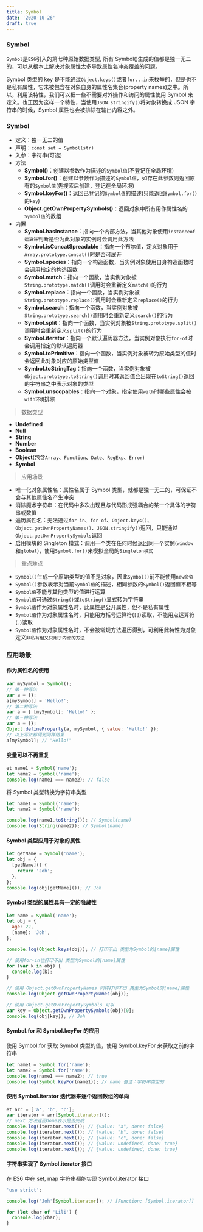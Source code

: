 ```yaml
---
title: Symbol
date: '2020-10-26'
draft: true
---
```


### Symbol

`Symbol`是`ES6`引入的第七种原始数据类型, 所有 Symbol()生成的值都是独一无二的，可以从根本上解决对象属性太多导致属性名冲突覆盖的问题。

Symbol 类型的 key 是不能通过`Object.keys()`或者`for...in`来枚举的，但是也不是私有属性，它未被包含在对象自身的属性名集合(property names)之中。所以，利用该特性，我们可以把一些不需要对外操作和访问的属性使用 Symbol 来定义。也正因为这样一个特性，当使用`JSON.stringify()`将对象转换成 JSON 字符串的时候，Symbol 属性也会被排除在输出内容之外。

### Symbol

- 定义：独一无二的值
- 声明：`const set = Symbol(str)`
- 入参：字符串(可选)
- 方法
  - **Symbol()**：创建以参数作为描述的`Symbol值`(不登记在全局环境)
  - **Symbol.for()**：创建以参数作为描述的`Symbol值`，如存在此参数则返回原有的`Symbol值`(先搜索后创建，登记在全局环境)
  - **Symbol.keyFor()**：返回已登记的`Symbol值`的描述(只能返回`Symbol.for()`的`key`)
  - **Object.getOwnPropertySymbols()**：返回对象中所有用作属性名的`Symbol值`的数组
- 内置
  - **Symbol.hasInstance**：指向一个内部方法，当其他对象使用`instanceof运算符`判断是否为此对象的实例时会调用此方法
  - **Symbol.isConcatSpreadable**：指向一个布尔值，定义对象用于`Array.prototype.concat()`时是否可展开
  - **Symbol.species**：指向一个构造函数，当实例对象使用自身构造函数时会调用指定的构造函数
  - **Symbol.match**：指向一个函数，当实例对象被`String.prototype.match()`调用时会重新定义`match()`的行为
  - **Symbol.replace**：指向一个函数，当实例对象被`String.prototype.replace()`调用时会重新定义`replace()`的行为
  - **Symbol.search**：指向一个函数，当实例对象被`String.prototype.search()`调用时会重新定义`search()`的行为
  - **Symbol.split**：指向一个函数，当实例对象被`String.prototype.split()`调用时会重新定义`split()`的行为
  - **Symbol.iterator**：指向一个默认遍历器方法，当实例对象执行`for-of`时会调用指定的默认遍历器
  - **Symbol.toPrimitive**：指向一个函数，当实例对象被转为原始类型的值时会返回此对象对应的原始类型值
  - **Symbol.toStringTag**：指向一个函数，当实例对象被`Object.prototype.toString()`调用时其返回值会出现在`toString()`返回的字符串之中表示对象的类型
  - **Symbol.unscopables**：指向一个对象，指定使用`with`时哪些属性会被`with环境`排除

> 数据类型

- **Undefined**
- **Null**
- **String**
- **Number**
- **Boolean**
- **Object**(包含`Array`、`Function`、`Date`、`RegExp`、`Error`)
- **Symbol**

> 应用场景

- 唯一化对象属性名：属性名属于 Symbol 类型，就都是独一无二的，可保证不会与其他属性名产生冲突
- 消除魔术字符串：在代码中多次出现且与代码形成强耦合的某一个具体的字符串或数值
- 遍历属性名：无法通过`for-in`、`for-of`、`Object.keys()`、`Object.getOwnPropertyNames()`、`JSON.stringify()`返回，只能通过`Object.getOwnPropertySymbols`返回
- 启用模块的 Singleton 模式：调用一个类在任何时候返回同一个实例(`window`和`global`)，使用`Symbol.for()`来模拟全局的`Singleton模式`

> 重点难点

- `Symbol()`生成一个原始类型的值不是对象，因此`Symbol()`前不能使用`new命令`
- `Symbol()`参数表示对当前`Symbol值`的描述，相同参数的`Symbol()`返回值不相等
- `Symbol值`不能与其他类型的值进行运算
- `Symbol值`可通过`String()`或`toString()`显式转为字符串
- `Symbol值`作为对象属性名时，此属性是公开属性，但不是私有属性
- `Symbol值`作为对象属性名时，只能用方括号运算符(`[]`)读取，不能用点运算符(`.`)读取
- `Symbol值`作为对象属性名时，不会被常规方法遍历得到，可利用此特性为对象定义`非私有但又只用于内部的方法`

### 应用场景

#### 作为属性名的使用

```js
var mySymbol = Symbol();
// 第一种写法
var a = {};
a[mySymbol] = 'Hello!';
// 第二种写法
var a = { [mySymbol]: 'Hello!' };
// 第三种写法
var a = {};
Object.defineProperty(a, mySymbol, { value: 'Hello!' });
// 以上写法都得到同样结果
a[mySymbol]; // "Hello!"
```

#### 变量可以不再重复

```js
et name1 = Symbol('name');
let name2 = Symbol('name');
console.log(name1 === name2); // false
```

将 Symbol 类型转换为字符串类型

```js
let name1 = Symbol('name');
let name2 = Symbol('name');

console.log(name1.toString()); // Symbol(name)
console.log(String(name2)); // Symbol(name)
```

#### Symbol 类型应用于对象的属性

```js
let getName = Symbol('name');
let obj = {
  [getName]() {
    return 'Joh';
  },
};
console.log(obj[getName]()); // Joh
```

#### Symbol 类型的属性具有一定的隐藏性

```js
let name = Symbol('name');
let obj = {
  age: 22,
  [name]: 'Joh',
};

console.log(Object.keys(obj)); // 打印不出 类型为Symbol的[name]属性

// 使用for-in也打印不出 类型为Symbol的[name]属性
for (var k in obj) {
  console.log(k);
}

// 使用 Object.getOwnPropertyNames 同样打印不出 类型为Symbol的[name]属性
console.log(Object.getOwnPropertyNames(obj));

// 使用 Object.getOwnPropertySymbols 可以
var key = Object.getOwnPropertySymbols(obj)[0];
console.log(obj[key]); // Joh
```

#### Symbol.for 和 Symbol.keyFor 的应用

使用 Symbol.for 获取 Symbol 类型的值，使用 Symbol.keyFor 来获取之前的字符串

```js
let name1 = Symbol.for('name');
let name2 = Symbol.for('name');
console.log(name1 === name2); // true
console.log(Symbol.keyFor(name1)); // name 备注：字符串类型的
```

#### 使用 Symbol.iterator 迭代器来逐个返回数组的单向

```js
et arr = ['a', 'b', 'c'];
var iterator = arr[Symbol.iterator]();
// next 方法返回done表示是否完成
console.log(iterator.next()); // {value: "a", done: false}
console.log(iterator.next()); // {value: "b", done: false}
console.log(iterator.next()); // {value: "c", done: false}
console.log(iterator.next()); // {value: undefined, done: true}
console.log(iterator.next()); // {value: undefined, done: true}
```

#### 字符串实现了 Symbol.iterator 接口

在 ES6 中在 set, map 字符串都能实现 Symbol.iterator 接口

```js
'use strict';

console.log('Joh'[Symbol.iterator]); // [Function: [Symbol.iterator]]

for (let char of 'Lili') {
  console.log(char);
}
```
